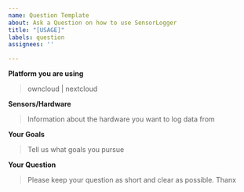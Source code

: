 ```yaml
---
name: Question Template
about: Ask a Question on how to use SensorLogger
title: "[USAGE]"
labels: question
assignees: ''

---
```


**Platform you are using**
> owncloud | nextcloud

**Sensors/Hardware**
> Information about the hardware you want to log data from

**Your Goals**
> Tell us what goals you pursue

**Your Question**
> Please keep your question as short and clear as possible. Thanx
